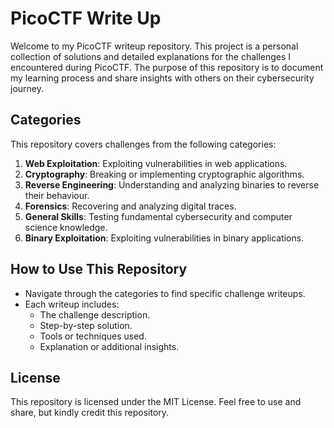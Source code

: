 # PicoCTF Write Up
Welcome to my PicoCTF writeup repository. This project is a personal collection of solutions and detailed explanations for the challenges I encountered during PicoCTF. The purpose of this repository is to document my learning process and share insights with others on their cybersecurity journey.
## Categories

This repository covers challenges from the following categories:

1. **Web Exploitation**: Exploiting vulnerabilities in web applications.
2. **Cryptography**: Breaking or implementing cryptographic algorithms.
3. **Reverse Engineering**: Understanding and analyzing binaries to reverse their behaviour.
4. **Forensics**: Recovering and analyzing digital traces.
5. **General Skills**: Testing fundamental cybersecurity and computer science knowledge.
6. **Binary Exploitation**: Exploiting vulnerabilities in binary applications.


## How to Use This Repository

- Navigate through the categories to find specific challenge writeups.
- Each writeup includes:
  - The challenge description.
  - Step-by-step solution.
  - Tools or techniques used.
  - Explanation or additional insights.

## License

This repository is licensed under the MIT License. Feel free to use and share, but kindly credit this repository.

